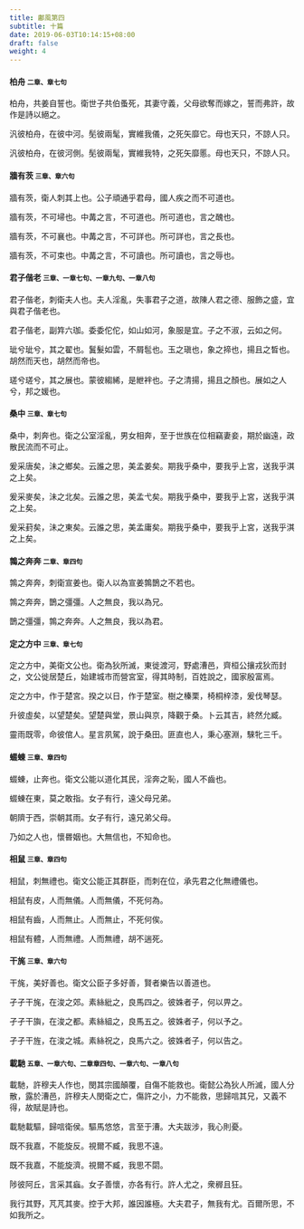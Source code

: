 ```yaml
---
title: 鄘風第四
subtitle: 十篇
date: 2019-06-03T10:14:15+08:00
draft: false
weight: 4
---
```



<h4 id="4.1">柏舟 <small>二章、章七句</small></h4>

<div class="alert alert-dark" role="alert">
  柏舟，共姜自誓也。衛世子共伯蚤死，其妻守義，父母欲奪而嫁之，誓而弗許，故作是詩以絕之。
</div>

<p id="4.1.1">汎彼柏舟，在彼中河。髧彼兩髦，實維我儀，之死矢靡它。母也天只，不諒人只。</p>
<p id="4.1.2">汎彼柏舟，在彼河側。髧彼兩髦，實維我特，之死矢靡慝。母也天只，不諒人只。</p>

<h4 id="4.2">牆有茨 <small>三章、章六句</small></h4>

<div class="alert alert-dark" role="alert">
  牆有茨，衛人刺其上也。公子頑通乎君母，國人疾之而不可道也。
</div>

<p id="4.2.1">牆有茨，不可埽也。中冓之言，不可道也。所可道也，言之醜也。</p>
<p id="4.2.2">牆有茨，不可襄也。中冓之言，不可詳也。所可詳也，言之長也。</p>
<p id="4.2.3">牆有茨，不可束也。中冓之言，不可讀也。所可讀也，言之辱也。</p>

<h4 id="4.3">君子偕老 <small>三章、一章七句、一章九句、一章八句</small></h4>

<div class="alert alert-dark" role="alert">
  君子偕老，刺衛夫人也。夫人淫亂，失事君子之道，故陳人君之德、服飾之盛，宜與君子偕老也。
</div>

<p id="4.3.1">君子偕老，副筓六珈。委委佗佗，如山如河，象服是宜。子之不淑，云如之何。</p>
<p id="4.3.2">玼兮玼兮，其之翟也。鬒髮如雲，不屑髢也。玉之瑱也，象之揥也，揚且之晳也。胡然而天也，胡然而帝也。</p>
<p id="4.3.3">瑳兮瑳兮，其之展也。蒙彼縐絺，是紲袢也。子之清揚，揚且之顏也。展如之人兮，邦之媛也。</p>

<h4 id="4.4">桑中 <small>三章、章七句</small></h4>

<div class="alert alert-dark" role="alert">
  桑中，刺奔也。衛之公室淫亂，男女相奔，至于世族在位相竊妻妾，期於幽遠，政散民流而不可止。
</div>

<p id="4.4.1">爰采唐矣，沬之鄉矣。云誰之思，美孟姜矣。期我乎桑中，要我乎上宮，送我乎淇之上矣。</p>
<p id="4.4.2">爰采麥矣，沬之北矣。云誰之思，美孟弋矣。期我乎桑中，要我乎上宮，送我乎淇之上矣。</p>
<p id="4.4.3">爰采葑矣，沬之東矣。云誰之思，美孟庸矣。期我乎桑中，要我乎上宮，送我乎淇之上矣。</p>

<h4 id="4.5">鶉之奔奔 <small>二章、章四句</small></h4>

<div class="alert alert-dark" role="alert">
  鶉之奔奔，刺衛宣姜也。衛人以為宣姜鶉鵲之不若也。
</div>

<p id="4.5.1">鶉之奔奔，鵲之彊彊。人之無良，我以為兄。</p>
<p id="4.5.2">鵲之彊彊，鶉之奔奔。人之無良，我以為君。</p>

<h4 id="4.6">定之方中 <small>三章、章七句</small></h4>

<div class="alert alert-dark" role="alert">
  定之方中，美衛文公也。衛為狄所滅，東徙渡河，野處漕邑，齊桓公攘戎狄而封之，文公徙居楚丘，始建城市而營宮室，得其時制，百姓說之，國家殷富焉。
</div>

<p id="4.6.1">定之方中，作于楚宮。揆之以日，作于楚室。樹之榛栗，椅桐梓漆，爰伐琴瑟。</p>
<p id="4.6.2">升彼虛矣，以望楚矣。望楚與堂，景山與京，降觀于桑。卜云其吉，終然允臧。</p>
<p id="4.6.3">靈雨既零，命彼倌人。星言夙駕，說于桑田。匪直也人，秉心塞淵，騋牝三千。</p>

<h4 id="4.7">蝃蝀 <small>三章、章四句</small></h4>

<div class="alert alert-dark" role="alert">
  蝃蝀，止奔也。衛文公能以道化其民，淫奔之恥，國人不齒也。
</div>

<p id="4.7.1">蝃蝀在東，莫之敢指。女子有行，遠父母兄弟。</p>
<p id="4.7.2">朝隮于西，崇朝其雨。女子有行，遠兄弟父母。</p>
<p id="4.7.3">乃如之人也，懷昬姻也。大無信也，不知命也。</p>

<h4 id="4.8">相鼠 <small>三章、章四句</small></h4>

<div class="alert alert-dark" role="alert">
  相鼠，刺無禮也。衛文公能正其群臣，而刺在位，承先君之化無禮儀也。
</div>

<p id="4.8.1">相鼠有皮，人而無儀。人而無儀，不死何為。</p>
<p id="4.8.2">相鼠有齒，人而無止。人而無止，不死何俟。</p>
<p id="4.8.3">相鼠有體，人而無禮。人而無禮，胡不遄死。</p>

<h4 id="4.9">干旄 <small>三章、章六句</small></h4>

<div class="alert alert-dark" role="alert">
  干旄，美好善也。衛文公臣子多好善，賢者樂告以善道也。
</div>

<p id="4.9.1">孑孑干旄，在浚之郊。素絲紕之，良馬四之。彼姝者子，何以畀之。</p>
<p id="4.9.2">孑孑干旟，在浚之都。素絲組之，良馬五之。彼姝者子，何以予之。</p>
<p id="4.9.3">孑孑干旌，在浚之城。素絲祝之，良馬六之。彼姝者子，何以告之。</p>

<h4 id="4.10">載馳 <small>五章、一章六句、二章章四句、一章六句、一章八句</small></h4>

<div class="alert alert-dark" role="alert">
  載馳，許穆夫人作也，閔其宗國顛覆，自傷不能救也。衛懿公為狄人所滅，國人分散，露於漕邑，許穆夫人閔衛之亡，傷許之小，力不能救，思歸唁其兄，又義不得，故賦是詩也。
</div>

<p id="4.10.1">載馳載驅，歸唁衛侯。驅馬悠悠，言至于漕。大夫跋涉，我心則憂。</p>
<p id="4.10.2">既不我嘉，不能旋反。視爾不臧，我思不遠。</p>
<p id="4.10.3">既不我嘉，不能旋濟。視爾不臧，我思不閟。</p>
<p id="4.10.4">陟彼阿丘，言采其蝱。女子善懷，亦各有行。許人尤之，衆稺且狂。</p>
<p id="4.10.5">我行其野，芃芃其麥。控于大邦，誰因誰極。大夫君子，無我有尤。百爾所思，不如我所之。</p>

